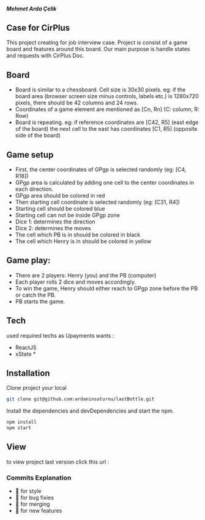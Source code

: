 ##### Mehmet Arda Çelik

## Case for CirPlus

This project creating for job interview case. Project is consist of a game board and features around this board. Our main purpose is handle states and requests with CirPlus Doc.

## Board

- Board is similar to a chessboard. Cell size is 30x30 pixels. eg: if the board area (browser screen size minus controls, labels etc.) is 1280x720
pixels, there should be 42 columns and 24 rows.
- Coordinates of a game element are mentioned as [Cn, Rn] (C: column, R: Row)
- Board is repeating. eg: if reference coordinates are [C42, R5] (east edge of the board) the next cell to the east has coordinates [C1, R5]
(opposite side of the board)

## Game setup

- First, the center coordinates of GPgp is selected randomly (eg: [C4, R18])
- GPgp area is calculated by adding one cell to the center coordinates in each direction.
- GPgp area should be colored in red
- Then starting cell coordinate is selected randomly (eg: [C31, R4])
- Starting cell should be colored blue
- Starting cell can not be inside GPgp zone
- Dice 1: determines the direction
- Dice 2: determines the moves
- The cell which PB is in should be colored in black
- The cell which Henry is in should be colored in yellow

## Game play:
- There are 2 players: Henry (you) and the PB (computer)
- Each player rolls 2 dice and moves accordingly.
- To win the game, Henry should either reach to GPgp zone before the PB or catch the PB.
- PB starts the game.

## Tech

used required techs as Upayments wants :

- ReactJS
- xState *

## Installation

Clone project your local

```sh
git clone git@github.com:ardaninsaturnu/lastBottle.git
```

Install the dependencies and devDependencies and start the npm.

```sh
npm install
npm start
```

## View

to view project last version click this
url : 

### Commits Explanation

- :rainbow:  for style
- :microbe:  for bug fixies
- :dna:  for merging
- :fairy:  for new features
